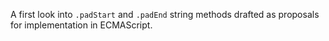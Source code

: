 A first look into `.padStart` and `.padEnd` string methods drafted as proposals for implementation in ECMAScript.
